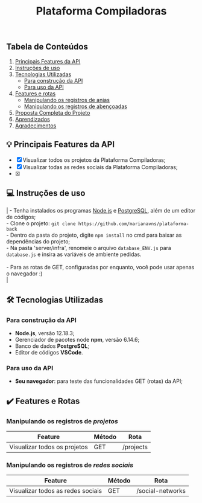 
# <h1 align="center"> Plataforma Compiladoras

</h1>
 <br>

## Tabela de Conteúdos

1. [Principais Features da API](#-Principais-Features-da-API)
2. [Instruções de uso](#-Instruções-de-uso)
3. [Tecnologias Utilizadas](#-Tecnologias-Utilizadas)
   - [Para construção da API](#Para-construção-da-API)
   - [Para uso da API](#Para-uso-da-API)
4. [Features e rotas](#-Features-e-Rotas)
   - [Manipulando os registros de anjas](#Manipulando-os-registros-de-anjas)
   - [Manipulando os registros de abençoadas](#Manipulando-os-registros-de-abençoadas)
5. [Proposta Completa do Projeto](#-Proposta-Completa-do-Projeto)
6. [Aprendizados](#-Aprendizados)
7. [Agradecimentos](#-Agradecimentos)



## 💡 Principais Features da API

- [x] Visualizar todos os projetos da Plataforma Compiladoras;
- [x] Visualizar todas as redes sociais da Plataforma Compiladoras;
- [x]

## 💻 Instruções de uso

| - Tenha instalados os programas [Node.js](https://nodejs.org/en/download/) e [PostgreSQL](https://www.postgresql.org/download/), além de um editor de códigos; <br />- Clone o projeto: `git clone https://github.com/marianavns/plataforma-back`<br />- Dentro da pasta do projeto, digite `npm install` no cmd para baixar as dependências do projeto;<br />- Na pasta 'server/infra', renomeie o arquivo `database_ENV.js` para `database.js` e insira as variáveis de ambiente pedidas.<br /><br />- Para as rotas de GET, configuradas por enquanto, você pode usar apenas o navegador :)<br /> |

## 🛠️ Tecnologias Utilizadas

### Para construção da API

- **Node.js**, versão 12.18.3;
- Gerenciador de pacotes node **npm**, versão 6.14.6;
- Banco de dados **PostgreSQL**;
- Editor de códigos **VSCode**.

### Para uso da API

- **Seu navegador**: para teste das funcionalidades GET (rotas) da API;

## ✔️ Features e Rotas

### Manipulando os registros de *projetos*

| Feature                                                      | Método | Rota                        |
| ------------------------------------------------------------ | ------ | --------------------------- |
| Visualizar todos os projetos                    | GET    | /projects                      |


### Manipulando os registros de *redes sociais*

| Feature                                                      | Método | Rota                        |
| ------------------------------------------------------------ | ------ | --------------------------- |
| Visualizar todos as redes sociais                    | GET    | /social-networks                      |

